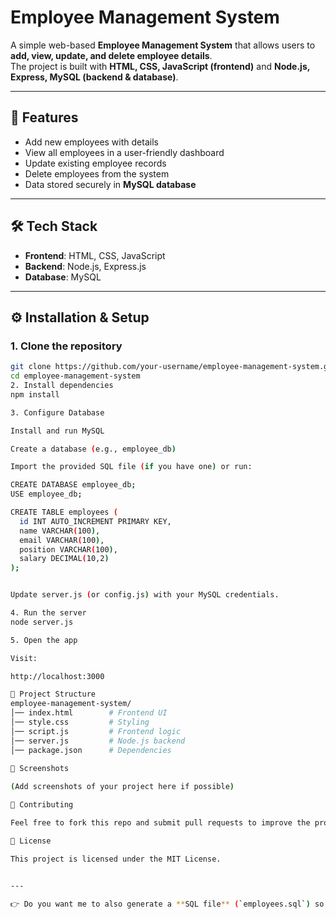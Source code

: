 # Employee Management System

A simple web-based **Employee Management System** that allows users to **add, view, update, and delete employee details**.  
The project is built with **HTML, CSS, JavaScript (frontend)** and **Node.js, Express, MySQL (backend & database)**.

---

## 🚀 Features
- Add new employees with details  
- View all employees in a user-friendly dashboard  
- Update existing employee records  
- Delete employees from the system  
- Data stored securely in **MySQL database**  

---

## 🛠️ Tech Stack
- **Frontend**: HTML, CSS, JavaScript  
- **Backend**: Node.js, Express.js  
- **Database**: MySQL  

---

## ⚙️ Installation & Setup

### 1. Clone the repository
```bash
git clone https://github.com/your-username/employee-management-system.git
cd employee-management-system
2. Install dependencies
npm install

3. Configure Database

Install and run MySQL

Create a database (e.g., employee_db)

Import the provided SQL file (if you have one) or run:

CREATE DATABASE employee_db;
USE employee_db;

CREATE TABLE employees (
  id INT AUTO_INCREMENT PRIMARY KEY,
  name VARCHAR(100),
  email VARCHAR(100),
  position VARCHAR(100),
  salary DECIMAL(10,2)
);


Update server.js (or config.js) with your MySQL credentials.

4. Run the server
node server.js

5. Open the app

Visit:

http://localhost:3000

📂 Project Structure
employee-management-system/
│── index.html        # Frontend UI
│── style.css         # Styling
│── script.js         # Frontend logic
│── server.js         # Node.js backend
│── package.json      # Dependencies

📸 Screenshots
 
(Add screenshots of your project here if possible)

🤝 Contributing

Feel free to fork this repo and submit pull requests to improve the project.

📜 License

This project is licensed under the MIT License.


---

👉 Do you want me to also generate a **SQL file** (`employees.sql`) so that you can directly import it into MySQL instead of manually creating tables?

